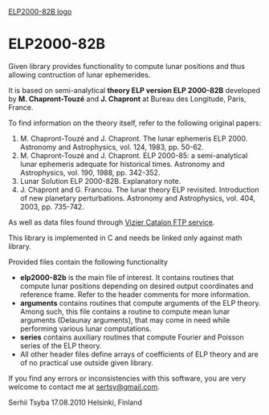 [ELP2000-82B logo](https://dl.dropbox.com/u/4936034/Referred/ELP2000-82B.png)

ELP2000-82B
===========

Given library provides functionality to compute lunar positions and thus allowing contruction of lunar ephemerides.

It is based on semi-analytical **theory ELP version ELP 2000-82B** developed by **M. Chapront-Touzé** and **J. Chapront**
at Bureau des Longitude, Paris, France.

To find information on the theory itself, refer to the following original papers:
1. M. Chapront-Touzé and J. Chapront. The lunar ephemeris ELP 2000. Astronomy and Astrophysics, vol. 124, 1983,
   pp. 50-62.
2. M. Chapront-Touzé and J. Chapront. ELP 2000-85: a semi-analytical lunar ephemeris adequate for historical times.
   Astronomy and Astrophysics, vol. 190, 1988, pp. 342-352.
3. Lunar Solution ELP 2000-82B. Explanatory note.
4. J. Chapront and G. Francou. The lunar theory ELP revisited. Introduction of new planetary perturbations.
   Astronomy and Astrophysics, vol. 404, 2003, pp. 735-742.
   
As well as data files found through [Vizier Catalon FTP service](http://vizier.cfa.harvard.edu/viz-bin/ftp-index?VI/79).

This library is implemented in C and needs be linked only against math library.

Provided files contain the following functionality
* **elp2000-82b** is the main file of interest. It contains routines that compute lunar positions depending on desired
  output coordinates and reference frame. Refer to the header comments for more information.
* **arguments** contains routines that compute arguments of the ELP theory. Among such, this file contains a routine
  to compute mean lunar arguments (Delaunay arguments), that may come in need while performing various lunar
  computations.
* **series** contains auxiliary routines that compute Fourier and Poisson series of the ELP theory.
* All other header files define arrays of coefficients of ELP theory and are of no practical use outside given library.

If you find any errors or inconsistencies with this software, you are very welcome to contact me at
[sertsy@gmail.com](mailto:sertsy@gmail.com).

Serhii Tsyba
17.08.2010
Helsinki, Finland